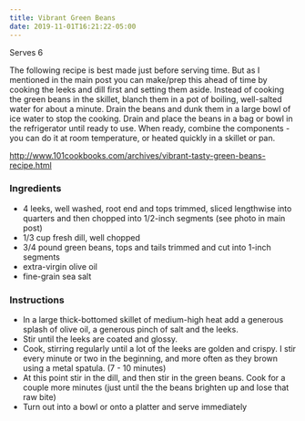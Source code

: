 ```yaml
---
title: Vibrant Green Beans
date: 2019-11-01T16:21:22-05:00
---
```



Serves 6

The following recipe is best made just before serving time. But as I mentioned 
in the main post you can make/prep this ahead of time by cooking the leeks and 
dill first and setting them aside. Instead of cooking the green beans in the 
skillet, blanch them in a pot of boiling, well-salted water for about a 
minute. Drain the beans and dunk them in a large bowl of ice water to stop 
the cooking. Drain and place the beans in a bag or bowl in the refrigerator 
until ready to use. When ready, combine the components - you can do it at room 
temperature, or heated quickly in a skillet or pan.

http://www.101cookbooks.com/archives/vibrant-tasty-green-beans-recipe.html
### Ingredients

- 4 leeks, well washed, root end and tops trimmed, sliced lengthwise into quarters and then chopped into 1/2-inch segments (see photo in main post)
- 1/3 cup fresh dill, well chopped
- 3/4 pound green beans, tops and tails trimmed and cut into 1-inch segments
- extra-virgin olive oil
- fine-grain sea salt

### Instructions

- In a large thick-bottomed skillet of medium-high heat add a generous splash of olive oil, a generous pinch of salt and the leeks. 
- Stir until the leeks are coated and glossy. 
- Cook, stirring regularly until a lot of the leeks are golden and crispy. I stir every minute or two in the beginning, and more often as they brown using a metal spatula. (7 - 10 minutes)
- At this point stir in the dill, and then stir in the green beans. Cook for a couple more minutes (just until the the beans brighten up and lose that raw bite)
- Turn out into a bowl or onto a platter and serve immediately

